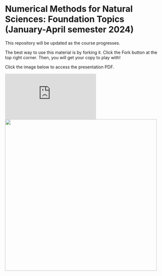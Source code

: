 # Numerical Methods for Natural Sciences: Foundation Topics (January-April semester 2024)

This repository will be updated as the course progresses. 

The best way to use this material is by forking it. Click the Fork button at the top right corner. Then, you will get your copy to play with!

Click the image below to access the presentation PDF.

![](https://github.com/raghurama123/NM2024/blob/main/NM2024_10Jan2024.pdf)
<a href="https://github.com/raghurama123/NM2024/blob/main/NM2024_10Jan2024.pdf">
<img src="https://github.com/raghurama123/NM2024/blob/main/FirstPage.png"  height="500">
</a>

